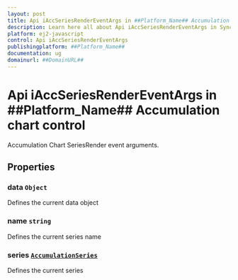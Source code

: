 ```yaml
---
layout: post
title: Api iAccSeriesRenderEventArgs in ##Platform_Name## Accumulation chart control | Syncfusion
description: Learn here all about Api iAccSeriesRenderEventArgs in Syncfusion ##Platform_Name## Accumulation chart control of Syncfusion Essential JS 2 and more.
platform: ej2-javascript
control: Api iAccSeriesRenderEventArgs 
publishingplatform: ##Platform_Name##
documentation: ug
domainurl: ##DomainURL##
---
```


# Api iAccSeriesRenderEventArgs in ##Platform_Name## Accumulation chart control

Accumulation Chart SeriesRender event arguments.

## Properties

### data `Object`

Defines the current data object

### name `string`

Defines the current series name

### series [`AccumulationSeries`](./api-accumulationSeries.html)

Defines the current series
